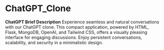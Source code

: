 # ChatGPT_Clone
**ChatGPT Brief Description**  Experience seamless and natural conversations with our ChatGPT clone. This compact application, powered by HTML, Flask, MongoDB, OpenAI, and Tailwind CSS, offers a visually pleasing interface for engaging discussions. Enjoy persistent conversations, scalability, and security in a minimalistic design.
